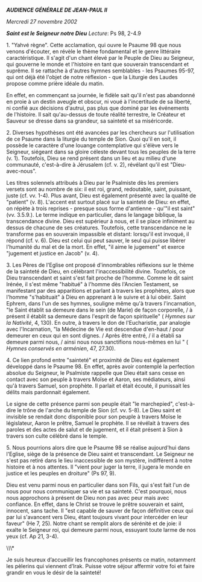 ***AUDIENCE GÉNÉRALE DE JEAN-PAUL II***

*Mercredi 27 novembre 2002*

***Saint est le Seigneur notre Dieu*** *Lecture*: Ps 98, 2-4.9

1\. "Yahvé règne". Cette acclamation, qui ouvre le Psaume 98 que nous venons d'écouter, en révèle le thème fondamental et le genre littéraire caractéristique. Il s'agit d'un chant élevé par le Peuple de Dieu au Seigneur, qui gouverne le monde et l'histoire en tant que souverain transcendant et suprême. Il se rattache à d'autres hymnes semblables - les Psaumes 95-97, qui ont déjà été l'objet de notre réflexion - que la Liturgie des Laudes propose comme prière idéale du matin.

En effet, en commençant sa journée, le fidèle sait qu'il n'est pas abandonné en proie à un destin aveugle et obscur, ni voué à l'incertitude de sa liberté, ni confié aux décisions d'autrui, pas plus que dominé par les événements de l'histoire. Il sait qu'au-dessus de toute réalité terrestre, le Créateur et Sauveur se dresse dans sa grandeur, sa sainteté et sa miséricorde.

2\. Diverses hypothèses ont été avancées par les chercheurs sur l'utilisation de ce Psaume dans la liturgie du temple de Sion. Quoi qu'il en soit, il possède le caractère d'une louange contemplative qui s'élève vers le Seigneur, siégeant dans sa gloire céleste devant tous les peuples de la terre (v. 1). Toutefois, Dieu se rend présent dans un lieu et au milieu d'une communauté, c'est-à-dire à Jérusalem (cf. v. 2), révélant qu'il est "Dieu-avec-nous".

Les titres solennels attribués à Dieu par le Psalmiste dès les premiers versets sont au nombre de six: il est roi, grand, redoutable, saint, puissant, juste (cf. vv. 1-4). Plus avant, Dieu est également présenté avec la qualité de "patient" (v. 8). L'accent est surtout placé sur la sainteté de Dieu: en effet, on répète à trois reprises - presque sous forme d'antienne - qu'"il est saint" (vv. 3.5.9.). Le terme indique en particulier, dans le langage biblique, la transcendance divine. Dieu est supérieur à nous, et il se place infiniment au dessus de chacune de ses créatures. Toutefois, cette transcendance ne le transforme pas en souverain impassible et distant: lorsqu'il est invoqué, il répond (cf. v. 6). Dieu est celui qui peut sauver, le seul qui puisse libérer l'humanité du mal et de la mort. En effet, "il aime le jugement" et exerce "jugement et justice en Jacob" (v. 4).

3\. Les Pères de l'Eglise ont proposé d'innombrables réflexions sur le thème de la sainteté de Dieu, en célébrant l'inaccessibilité divine. Toutefois, ce Dieu transcendant et saint s'est fait proche de l'homme. Comme le dit saint Irénée, il s'est même "habitué" à l'homme dès l'Ancien Testament, se manifestant par des apparitions et parlant à travers les prophètes, alors que l'homme "s'habituait" à Dieu en apprenant à le suivre et à lui obéir. Saint Ephrem, dans l'un de ses hymnes, souligne même qu'à travers l'incarnation, "le Saint établit sa demeure dans le sein (de Marie) de façon corporelle, / à présent il établit sa demeure dans l'esprit de façon spirituelle" ( *Hymnes sur la Nativité*, 4, 130). En outre, à travers le don de l'Eucharistie, par analogie avec l'Incarnation, "la Médecine de Vie est descendue d'en-haut / pour demeurer en ceux qui en sont dignes. / Après être entré, / il a établi sa demeure parmi nous, / ainsi nous nous sanctifions nous-mêmes en lui " ( *Hymnes conservés en arménien*, 47, 27.30).

4\. Ce lien profond entre "sainteté" et proximité de Dieu est également développé dans le Psaume 98. En effet, après avoir contemplé la perfection absolue du Seigneur, le Psalmiste rappelle que Dieu était sans cesse en contact avec son peuple à travers Moïse et Aaron, ses médiateurs, ainsi qu'à travers Samuel, son prophète. Il parlait et était écouté, il punissait les délits mais pardonnait également.

Le signe de cette présence parmi son peuple était "le marchepied", c'est-à-dire le trône de l'arche du temple de Sion (cf. vv. 5-8). Le Dieu saint et invisible se rendait donc disponible pour son peuple à travers Moïse le législateur, Aaron le prêtre, Samuel le prophète. Il se révélait à travers des paroles et des actes de salut et de jugement, et il était présent à Sion à travers son culte célébré dans le temple.

5\. Nous pourrions alors dire que le Psaume 98 se réalise aujourd'hui dans l'Eglise, siège de la présence de Dieu saint et transcendant. Le Seigneur ne s'est pas retiré dans le lieu inaccessible de son mystère, indifférent à notre histoire et à nos attentes. Il "vient pour juger la terre, il jugera le monde en justice et les peuples en droiture" (Ps 97, 9).

Dieu est venu parmi nous en particulier dans son Fils, qui s'est fait l'un de nous pour nous communiquer sa vie et sa sainteté. C'est pourquoi, nous nous approchons à présent de Dieu non pas avec peur mais avec confiance. En effet, dans le Christ se trouve le prêtre souverain et saint, innocent, sans tache. Il "est capable de sauver de façon définitive ceux qui par lui s'avancent vers Dieu, étant toujours vivant pour intercéder en leur faveur" (He 7, 25). Notre chant se remplit alors de sérénité et de joie: il exalte le Seigneur roi, qui demeure parmi nous, essuyant toute larme de nos yeux (cf. Ap 21, 3-4).

\\*\\*\\*

Je suis heureux d’accueillir les francophones présents ce matin, notamment les pèlerins qui viennent d’Irak. Puisse votre séjour affermir votre foi et faire grandir en vous le désir de la sainteté!